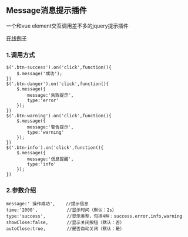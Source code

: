 ## Message消息提示插件

一个和vue element交互调用差不多的jquery提示插件

 [ 在线例子](https://qiuyaofan.github.io/message/) 

### 1.调用方式

```
$('.btn-success').on('click',function(){
    $.message('成功');
})
$('.btn-danger').on('click',function(){
    $.message({
        message:'失败提示',
        type:'error'
    });
})
$('.btn-warning').on('click',function(){
    $.message({
        message:'警告提示',
        type:'warning'
    });
})
$('.btn-info').on('click',function(){
    $.message({
        message:'信息提醒',
        type:'info'
    });
})
```

### 2.参数介绍

```
message:' 操作成功',    //提示信息
time:'2000',           //显示时间（默认：2s）
type:'success',        //显示类型，包括4种：success.error,info,warning
showClose:false,       //显示关闭按钮（默认：否）
autoClose:true,        //是否自动关闭（默认：是）
```
